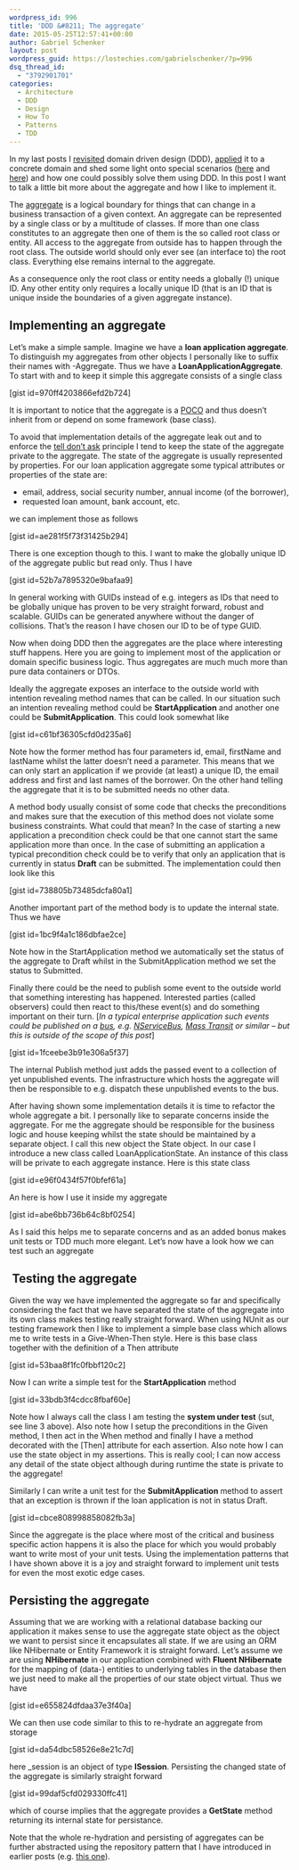 ```yaml
---
wordpress_id: 996
title: 'DDD &#8211; The aggregate'
date: 2015-05-25T12:57:41+00:00
author: Gabriel Schenker
layout: post
wordpress_guid: https://lostechies.com/gabrielschenker/?p=996
dsq_thread_id:
  - "3792901701"
categories:
  - Architecture
  - DDD
  - Design
  - How To
  - Patterns
  - TDD
---
```

In my last posts I [revisited](https://lostechies.com/gabrielschenker/2015/04/16/ddd-revisited/ "DDD revisited") domain driven design (DDD), [applied](https://lostechies.com/gabrielschenker/2015/04/28/ddd-applied/ "DDD applied") it to a concrete domain and shed some light onto special scenarios ([here](https://lostechies.com/gabrielschenker/2015/05/07/ddd-special-scenarios-part-1/ "DDD – Special scenarios, part 1") and [here](https://lostechies.com/gabrielschenker/2015/05/11/ddd-special-scenarios-part-2/ "DDD – Special scenarios, part 2")) and how one could possibly solve them using DDD. In this post I want to talk a little bit more about the aggregate and how I like to implement it.

The [aggregate](http://martinfowler.com/bliki/DDD_Aggregate.html) is a logical boundary for things that can change in a business transaction of a given context. An aggregate can be represented by a single class or by a multitude of classes. If more than one class constitutes to an aggregate then one of them is the so called root class or entity. All access to the aggregate from outside has to happen through the root class. The outside world should only ever see (an interface to) the root class. Everything else remains internal to the aggregate.

As a consequence only the root class or entity needs a globally (!) unique ID. Any other entity only requires a locally unique ID (that is an ID that is unique inside the boundaries of a given aggregate instance).

## Implementing an aggregate

Let&#8217;s make a simple sample. Imagine we have a **loan application aggregate**. To distinguish my aggregates from other objects I personally like to suffix their names with -Aggregate. Thus we have a **LoanApplicationAggregate**. To start with and to keep it simple this aggregate consists of a single class

[gist id=970ff4203866efd2b724]

It is important to notice that the aggregate is a [POCO](http://en.wikipedia.org/wiki/Plain_Old_CLR_Object) and thus doesn&#8217;t inherit from or depend on some framework (base class).

To avoid that implementation details of the aggregate leak out and to enforce the [tell don&#8217;t ask](http://martinfowler.com/bliki/TellDontAsk.html) principle I tend to keep the state of the aggregate private to the aggregate. The state of the aggregate is usually represented by properties. For our loan application aggregate some typical attributes or properties of the state are:

  * email, address, social security number, annual income (of the borrower),
  * requested loan amount, bank account, etc.

we can implement those as follows

[gist id=ae281f5f73f31425b294]

There is one exception though to this. I want to make the globally unique ID of the aggregate public but read only. Thus I have

[gist id=52b7a7895320e9bafaa9]

In general working with GUIDs instead of e.g. integers as IDs that need to be globally unique has proven to be very straight forward, robust and scalable. GUIDs can be generated anywhere without the danger of collisions. That&#8217;s the reason I have chosen our ID to be of type GUID.

Now when doing DDD then the aggregates are the place where interesting stuff happens. Here you are going to implement most of the application or domain specific business logic. Thus aggregates are much much more than pure data containers or DTOs.

Ideally the aggregate exposes an interface to the outside world with intention revealing method names that can be called. In our situation such an intention revealing method could be **StartApplication** and another one could be **SubmitApplication**. This could look somewhat like

[gist id=c61bf36305cfd0d235a6]

Note how the former method has four parameters id, email, firstName and lastName whilst the latter doesn&#8217;t need a parameter. This means that we can only start an application if we provide (at least) a unique ID, the email address and first and last names of the borrower. On the other hand telling the aggregate that it is to be submitted needs no other data.

A method body usually consist of some code that checks the preconditions and makes sure that the execution of this method does not violate some business constraints. What could that mean? In the case of starting a new application a precondition check could be that one cannot start the same application more than once. In the case of submitting an application a typical precondition check could be to verify that only an application that is currently in status **Draft** can be submitted. The implementation could then look like this

[gist id=738805b73485dcfa80a1]

Another important part of the method body is to update the internal state. Thus we have

[gist id=1bc9f4a1c186dbfae2ce]

Note how in the StartApplication method we automatically set the status of the aggregate to Draft whilst in the SubmitApplication method we set the status to Submitted.

Finally there could be the need to publish some event to the outside world that something interesting has happened. Interested parties (called observers) could then react to this/these event(s) and do something important on their turn. [_In a typical enterprise application such events could be published on a [bus](http://en.wikipedia.org/wiki/Enterprise_service_bus), e.g. [NServiceBus](http://particular.net/nservicebus), [Mass Transit](http://masstransit-project.com/) or similar &#8211; but this is outside of the scope of this post_]

[gist id=1fceebe3b91e306a5f37]

The internal Publish method just adds the passed event to a collection of yet unpublished events. The infrastructure which hosts the aggregate will then be responsible to e.g. dispatch these unpublished events to the bus.

After having shown some implementation details it is time to refactor the whole aggregate a bit. I personally like to separate concerns inside the aggregate. For me the aggregate should be responsible for the business logic and house keeping whilst the state should be maintained by a separate object. I call this new object the State object. In our case I introduce a new class called LoanApplicationState. An instance of this class will be private to each aggregate instance. Here is this state class

[gist id=e96f0434f57f0bfef61a]

An here is how I use it inside my aggregate

[gist id=abe6bb736b64c8bf0254]

As I said this helps me to separate concerns and as an added bonus makes unit tests or TDD much more elegant. Let&#8217;s now have a look how we can test such an aggregate

##  Testing the aggregate

Given the way we have implemented the aggregate so far and specifically considering the fact that we have separated the state of the aggregate into its own class makes testing really straight forward. When using NUnit as our testing framework then I like to implement a simple base class which allows me to write tests in a Give-When-Then style. Here is this base class together with the definition of a Then attribute

[gist id=53baa8f1fc0fbbf120c2]

Now I can write a simple test for the **StartApplication** method

[gist id=33bdb3f4cdcc8fbaf60e]

Note how I always call the class I am testing the **system under test** (sut, see line 3 above). Also note how I setup the preconditions in the Given method, I then act in the When method and finally I have a method decorated with the [Then] attribute for each assertion. Also note how I can use the state object in my assertions. This is really cool; I can now access any detail of the state object although during runtime the state is private to the aggregate!

Similarly I can write a unit test for the **SubmitApplication** method to assert that an exception is thrown if the loan application is not in status Draft.

[gist id=cbce808998858082fb3a]

Since the aggregate is the place where most of the critical and business specific action happens it is also the place for which you would probably want to write most of your unit tests. Using the implementation patterns that I have shown above it is a joy and straight forward to implement unit tests for even the most exotic edge cases.

## Persisting the aggregate

Assuming that we are working with a relational database backing our application it makes sense to use the aggregate state object as the object we want to persist since it encapsulates all state. If we are using an ORM like NHibernate or Entity Framework it is straight forward. Let&#8217;s assume we are using **NHibernate** in our application combined with **Fluent NHibernate** for the mapping of (data-) entities to underlying tables in the database then we just need to make all the properties of our state object virtual. Thus we have

[gist id=e655824dfdaa37e3f40a]

We can then use code similar to this to re-hydrate an aggregate from storage

[gist id=da54dbc58526e8e21c7d]

here _session is an object of type **ISession**. Persisting the changed state of the aggregate is similarly straight forward

[gist id=99daf5cfd029330ffc41]

which of course implies that the aggregate provides a **GetState** method returning its internal state for persistance.

Note that the whole re-hydration and persisting of aggregates can be further abstracted using the repository pattern that I have introduced in earlier posts (e.g. [this one](https://lostechies.com/gabrielschenker/2015/04/28/ddd-applied/ "DDD applied")).
